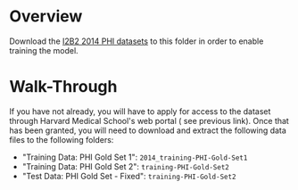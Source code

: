 Overview
=========

Download the [I2B2 2014 PHI datasets](https://portal.dbmi.hms.harvard.edu/data-sets/) to this folder in order to enable
training the model.

Walk-Through
============

If you have not already, you will have to apply for access to the dataset through Harvard Medical School's web portal (
see previous link). Once that has been granted, you will need to download and extract the following data files to the
following folders:

- "Training Data: PHI Gold Set 1": `2014_training-PHI-Gold-Set1`
- "Training Data: PHI Gold Set 2": `training-PHI-Gold-Set2`
- "Test Data: PHI Gold Set - Fixed": `training-PHI-Gold-Set2`

